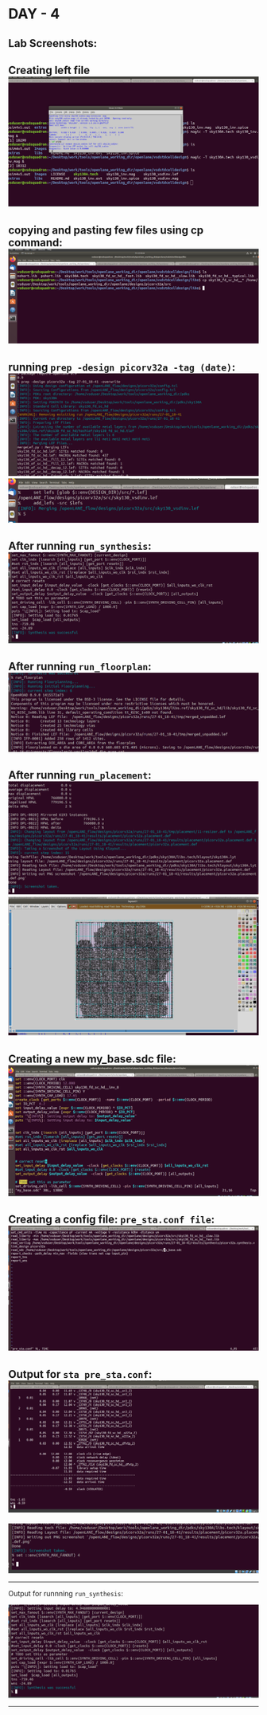 # **DAY - 4**

## Lab Screenshots:

Creating left file
![oopps](assets/screenshots/Day-4/lef.png)
----------------
copying and pasting few files using cp command:
![oopps](assets/screenshots/Day-4/cp.png)
----------------
running `prep -design picorv32a -tag (date)`:
![oopps](assets/screenshots/Day-4/prep_design.png)
![oopps](assets/screenshots/Day-4/merging_extra.png)
----------------
After running `run_synthesis`:
![oopps](assets/screenshots/Day-4/sysnthesis.png)
-----------------
After running `run_floorplan`:
![oopps](assets/screenshots/Day-4/floor.png)
------------------
After running `run_placement`:
![oopps](assets/screenshots/Day-4/placement.png)
![oopps](assets/screenshots/Day-4/cells.png)
-----------------
Creating a new my_base.sdc file:
![oopps](assets/screenshots/Day-4/sdc.png)
-----------------
Creating a config file:  `pre_sta.conf file`:
![oopps](assets/screenshots/Day-4/pre_sta.png)
-----------------

Output for  `sta pre_sta.conf`:
![oopps](assets/screenshots/Day-4/output_pre_sta.png)
-----------------

![oopps](assets/screenshots/Day-4/fanout.png)

-------------------

Output for  runnning `run_synthesis`:

![oopps](assets/screenshots/Day-4/synth2.png)

----------------
